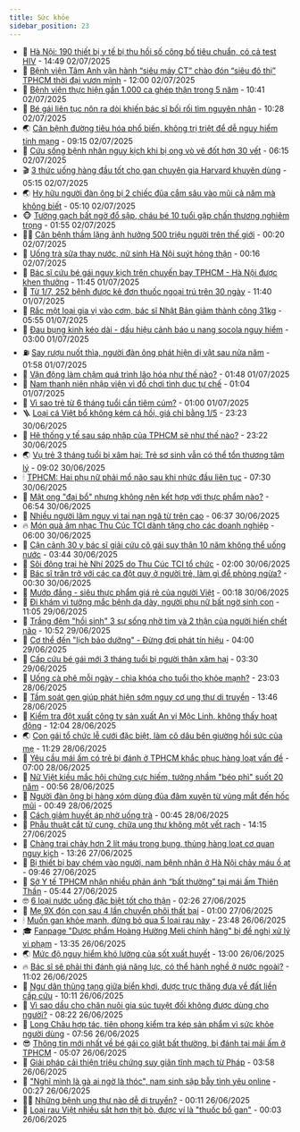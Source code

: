 ```yaml
---
title: Sức khỏe
sidebar_position: 23
---
```


<!-- dantri-suc-khoe:START -->
- 🤔 [Hà Nội: 190 thiết bị y tế bị thu hồi số công bố tiêu chuẩn, có cả test HIV](https://dantri.com.vn/suc-khoe/ha-noi-190-thiet-bi-y-te-bi-thu-hoi-so-cong-bo-tieu-chuan-co-ca-test-hiv-20250702213216792.htm) - 14:49 02/07/2025
- 🚦 [Bệnh viện Tâm Anh vận hành “siêu máy CT” chào đón  “siêu đô thị” TPHCM thời đại vươn mình](https://dantri.com.vn/suc-khoe/benh-vien-tam-anh-van-hanh-sieu-may-ct-chao-don-sieu-do-thi-tphcm-thoi-dai-vuon-minh-20250702161343336.htm) - 12:00 02/07/2025
- 🤖 [Bệnh viện thực hiện gần 1.000 ca ghép thận trong 5 năm](https://dantri.com.vn/suc-khoe/benh-vien-thuc-hien-gan-1000-ca-ghep-than-trong-5-nam-20250702172227055.htm) - 10:41 02/07/2025
- 🐻 [Bé gái liên tục nôn ra dòi khiến bác sĩ bối rối tìm nguyên nhân](https://dantri.com.vn/suc-khoe/be-gai-lien-tuc-non-ra-doi-khien-bac-si-boi-roi-tim-nguyen-nhan-20250702123404609.htm) - 10:28 02/07/2025
- 🌏 [Căn bệnh đường tiêu hóa phổ biến, không trị triệt để dễ nguy hiểm tính mạng](https://dantri.com.vn/suc-khoe/can-benh-duong-tieu-hoa-pho-bien-khong-tri-triet-de-de-nguy-hiem-tinh-mang-20250702151845252.htm) - 09:15 02/07/2025
- 👺 [Cứu sống bệnh nhân nguy kịch khi bị ong vò vẽ đốt hơn 30 vết](https://dantri.com.vn/suc-khoe/cuu-song-benh-nhan-nguy-kich-khi-bi-ong-vo-ve-dot-hon-30-vet-20250702121834763.htm) - 06:15 02/07/2025
- 🎬 [3 thức uống hàng đầu tốt cho gan chuyên gia Harvard khuyên dùng](https://dantri.com.vn/suc-khoe/3-thuc-uong-hang-dau-tot-cho-gan-chuyen-gia-harvard-khuyen-dung-20250701211209268.htm) - 05:15 02/07/2025
- 🌏 [Hy hữu người đàn ông bị 2 chiếc đũa cắm sâu vào mũi cả năm mà không biết](https://dantri.com.vn/suc-khoe/hy-huu-nguoi-dan-ong-bi-2-chiec-dua-cam-sau-vao-mui-ca-nam-ma-khong-biet-20250702085848373.htm) - 05:10 02/07/2025
- 🐵 [Tường gạch bất ngờ đổ sập, cháu bé 10 tuổi gặp chấn thương nghiêm trọng](https://dantri.com.vn/suc-khoe/tuong-gach-bat-ngo-do-sap-chau-be-10-tuoi-gap-chan-thuong-nghiem-trong-20250702084512685.htm) - 01:55 02/07/2025
- 👨‍🏫 [Căn bệnh thầm lặng ảnh hưởng 500 triệu người trên thế giới](https://dantri.com.vn/suc-khoe/can-benh-tham-lang-anh-huong-500-trieu-nguoi-tren-the-gioi-20250701085934612.htm) - 00:20 02/07/2025
- 🤗 [Uống trà sữa thay nước, nữ sinh Hà Nội suýt hỏng thận](https://dantri.com.vn/suc-khoe/uong-tra-sua-thay-nuoc-nu-sinh-ha-noi-suyt-hong-than-20250702070716503.htm) - 00:16 02/07/2025
- 🫶 [Bác sĩ cứu bé gái nguy kịch trên chuyến bay TPHCM - Hà Nội được khen thưởng](https://dantri.com.vn/suc-khoe/bac-si-cuu-be-gai-nguy-kich-tren-chuyen-bay-tphcm-ha-noi-duoc-khen-thuong-20250701161656077.htm) - 11:45 01/07/2025
- 🙉 [Từ  1/7, 252 bệnh được kê đơn thuốc ngoại trú trên 30 ngày](https://dantri.com.vn/suc-khoe/tu-17-252-benh-duoc-ke-don-thuoc-ngoai-tru-tren-30-ngay-20250701151433016.htm) - 11:40 01/07/2025
- 🦅 [Rắc một loại gia vị vào cơm, bác sĩ Nhật Bản giảm thành công 31kg](https://dantri.com.vn/suc-khoe/rac-mot-loai-gia-vi-vao-com-bac-si-nhat-ban-giam-thanh-cong-31kg-20250701073220607.htm) - 05:55 01/07/2025
- 🐘 [Đau bụng kinh kéo dài - dấu hiệu cảnh báo u nang socola nguy hiểm](https://dantri.com.vn/suc-khoe/dau-bung-kinh-keo-dai-dau-hieu-canh-bao-u-nang-socola-nguy-hiem-20250626224114970.htm) - 03:00 01/07/2025
- ⛽️ [Say rượu nuốt thìa, người đàn ông phát hiện dị vật sau nửa năm](https://dantri.com.vn/suc-khoe/say-ruou-nuot-thia-nguoi-dan-ong-phat-hien-di-vat-sau-nua-nam-20250630181824743.htm) - 01:58 01/07/2025
- 🤡 [Vận động làm chậm quá trình lão hóa như thế nào?](https://dantri.com.vn/khoa-hoc/van-dong-lam-cham-qua-trinh-lao-hoa-nhu-the-nao-20250701083819923.htm) - 01:48 01/07/2025
- 💼 [Nam thanh niên nhập viện vì đồ chơi tình dục tự chế](https://dantri.com.vn/suc-khoe/nam-thanh-nien-nhap-vien-vi-do-choi-tinh-duc-tu-che-20250701064404571.htm) - 01:04 01/07/2025
- 🤔 [Vì sao trẻ từ 6 tháng tuổi cần tiêm cúm?](https://dantri.com.vn/suc-khoe/vi-sao-tre-tu-6-thang-tuoi-can-tiem-cum-20250630214625628.htm) - 01:00 01/07/2025
- 🪜 [Loại cá Việt bổ không kém cá hồi, giá chỉ bằng 1/5](https://dantri.com.vn/suc-khoe/loai-ca-viet-bo-khong-kem-ca-hoi-gia-chi-bang-15-20250629183634592.htm) - 23:23 30/06/2025
- 📝 [Hệ thống y tế sau sáp nhập của TPHCM sẽ như thế nào?](https://dantri.com.vn/suc-khoe/he-thong-y-te-sau-sap-nhap-cua-tphcm-se-nhu-the-nao-20250630190943652.htm) - 23:22 30/06/2025
- 🌏 [Vụ trẻ 3 tháng tuổi bị xâm hại: Trẻ sơ sinh vẫn có thể tổn thương tâm lý](https://dantri.com.vn/suc-khoe/vu-tre-3-thang-tuoi-bi-xam-hai-tre-so-sinh-van-co-the-ton-thuong-tam-ly-20250630153720550.htm) - 09:02 30/06/2025
- 🕯 [TPHCM: Hai phụ nữ phải mổ não sau khi nhức đầu liên tục](https://dantri.com.vn/suc-khoe/tphcm-hai-phu-nu-phai-mo-nao-sau-khi-nhuc-dau-lien-tuc-20250630125615423.htm) - 07:30 30/06/2025
- 🦍 [Mật ong &quot;đại bổ&quot; nhưng không nên kết hợp với thực phẩm nào?](https://dantri.com.vn/suc-khoe/mat-ong-dai-bo-nhung-khong-nen-ket-hop-voi-thuc-pham-nao-20250629144145034.htm) - 06:54 30/06/2025
- 🌈 [Nhiều người lâm nguy vì tai nạn ngã từ trên cao](https://dantri.com.vn/suc-khoe/nhieu-nguoi-lam-nguy-vi-tai-nan-nga-tu-tren-cao-20250630104932634.htm) - 06:37 30/06/2025
- 🔥 [Món quà âm nhạc Thu Cúc TCI dành tặng cho các doanh nghiệp](https://dantri.com.vn/suc-khoe/mon-qua-am-nhac-thu-cuc-tci-danh-tang-cho-cac-doanh-nghiep-20250627135811535.htm) - 06:00 30/06/2025
- 🌊 [Cận cảnh 30 y bác sĩ giải cứu cô gái suy thận 10 năm không thể uống nước](https://dantri.com.vn/suc-khoe/can-canh-30-y-bac-si-giai-cuu-co-gai-suy-than-10-nam-khong-the-uong-nuoc-20250622094634776.htm) - 03:44 30/06/2025
- 🚦 [Sôi động trại hè Nhí 2025 do Thu Cúc TCI tổ chức](https://dantri.com.vn/suc-khoe/soi-dong-trai-he-nhi-2025-do-thu-cuc-tci-to-chuc-20250626210659256.htm) - 02:00 30/06/2025
- 🤖 [Bác sĩ trăn trở với các ca đột quỵ ở người trẻ, làm gì để phòng ngừa?](https://dantri.com.vn/suc-khoe/bac-si-tran-tro-voi-cac-ca-dot-quy-o-nguoi-tre-lam-gi-de-phong-ngua-20250629110034912.htm) - 00:30 30/06/2025
- 🤡 [Mướp đắng - siêu thực phẩm giá rẻ của người Việt](https://dantri.com.vn/suc-khoe/muop-dang-sieu-thuc-pham-gia-re-cua-nguoi-viet-20250630062725313.htm) - 00:18 30/06/2025
- 💂 [Đi khám vì tưởng mắc bệnh dạ dày, người phụ nữ bất ngờ sinh con](https://dantri.com.vn/suc-khoe/di-kham-vi-tuong-mac-benh-da-day-nguoi-phu-nu-bat-ngo-sinh-con-20250629145925167.htm) - 11:05 29/06/2025
- 🦄 [Trắng đêm &quot;hồi sinh&quot; 3 sự sống nhờ tim và 2 thận của người hiến chết não](https://dantri.com.vn/suc-khoe/trang-dem-hoi-sinh-3-su-song-nho-tim-va-2-than-cua-nguoi-hien-chet-nao-20250629152401084.htm) - 10:52 29/06/2025
- 🧠 [Cơ thể đến &quot;lịch bảo dưỡng&quot; - Đừng đợi phát tín hiệu](https://dantri.com.vn/suc-khoe/co-the-den-lich-bao-duong-dung-doi-phat-tin-hieu-20250629103430110.htm) - 04:00 29/06/2025
- 🤖 [Cấp cứu bé gái mới 3 tháng tuổi bị người thân xâm hại](https://dantri.com.vn/suc-khoe/cap-cuu-be-gai-moi-3-thang-tuoi-bi-nguoi-than-xam-hai-20250629102148241.htm) - 03:30 29/06/2025
- 💼 [Uống cà phê mỗi ngày - chìa khóa cho tuổi thọ khỏe mạnh?](https://dantri.com.vn/suc-khoe/uong-ca-phe-moi-ngay-chia-khoa-cho-tuoi-tho-khoe-manh-20250628094643047.htm) - 23:03 28/06/2025
- 🧰 [Tầm soát gen giúp phát hiện sớm nguy cơ ung thư di truyền](https://dantri.com.vn/suc-khoe/tam-soat-gen-giup-phat-hien-som-nguy-co-ung-thu-di-truyen-20250628204043253.htm) - 13:46 28/06/2025
- 🎉 [Kiểm tra đột xuất công ty sản xuất An vị Mộc Linh, không thấy hoạt động](https://dantri.com.vn/suc-khoe/kiem-tra-dot-xuat-cong-ty-san-xuat-an-vi-moc-linh-khong-thay-hoat-dong-20250628190414459.htm) - 12:04 28/06/2025
- 🌏 [Con gái tổ chức lễ cưới đặc biệt, làm cô dâu bên giường hồi sức của mẹ](https://dantri.com.vn/suc-khoe/con-gai-to-chuc-le-cuoi-dac-biet-lam-co-dau-ben-giuong-hoi-suc-cua-me-20250628145428058.htm) - 11:29 28/06/2025
- 📝 [Yêu cầu mái ấm có trẻ bị đánh ở TPHCM khắc phục hàng loạt vấn đề](https://dantri.com.vn/suc-khoe/yeu-cau-mai-am-co-tre-bi-danh-o-tphcm-khac-phuc-hang-loat-van-de-20250628135152713.htm) - 07:00 28/06/2025
- 🧠 [Nữ Việt kiều mắc hội chứng cực hiếm, tưởng nhầm &quot;béo phì&quot; suốt 20 năm](https://dantri.com.vn/suc-khoe/nu-viet-kieu-mac-hoi-chung-cuc-hiem-tuong-nham-beo-phi-suot-20-nam-20250627220554279.htm) - 00:56 28/06/2025
- 🚀 [Người đàn ông bị hàng xóm dùng đũa đâm xuyên từ vùng mắt đến hốc mũi](https://dantri.com.vn/suc-khoe/nguoi-dan-ong-bi-hang-xom-dung-dua-dam-xuyen-tu-vung-mat-den-hoc-mui-20250627213003475.htm) - 00:49 28/06/2025
- 💯 [Cách giảm huyết áp nhờ uống trà](https://dantri.com.vn/suc-khoe/cach-giam-huyet-ap-nho-uong-tra-20250627095307918.htm) - 00:45 28/06/2025
- 🫶 [Phẫu thuật cắt tử cung, chữa ung thư không một vết rạch](https://dantri.com.vn/suc-khoe/phau-thuat-cat-tu-cung-chua-ung-thu-khong-mot-vet-rach-20250627211029998.htm) - 14:15 27/06/2025
- 👹 [Chàng trai chảy hơn 2 lít máu trong bụng, thủng hàng loạt cơ quan nguy kịch](https://dantri.com.vn/suc-khoe/chang-trai-chay-hon-2-lit-mau-trong-bung-thung-hang-loat-co-quan-nguy-kich-20250627173931271.htm) - 13:26 27/06/2025
- 🤩 [Bị thiết bị bay chém vào người, nam bệnh nhân ở Hà Nội chảy máu ồ ạt](https://dantri.com.vn/suc-khoe/bi-thiet-bi-bay-chem-vao-nguoi-nam-benh-nhan-o-ha-noi-chay-mau-o-at-20250627164619391.htm) - 09:46 27/06/2025
- 🌊 [Sở Y tế TPHCM nhận nhiều phản ánh “bất thường” tại mái ấm Thiên Thần](https://dantri.com.vn/suc-khoe/so-y-te-tphcm-nhan-nhieu-phan-anh-bat-thuong-tai-mai-am-thien-than-20250627115452931.htm) - 05:44 27/06/2025
- 🤓 [6 loại nước uống đặc biệt tốt cho thận](https://dantri.com.vn/suc-khoe/6-loai-nuoc-uong-dac-biet-tot-cho-than-20250625075802557.htm) - 02:26 27/06/2025
- 🌝 [Mẹ 9X đón con sau 4 lần chuyển phôi thất bại](https://dantri.com.vn/suc-khoe/me-9x-don-con-sau-4-lan-chuyen-phoi-that-bai-20250626222804464.htm) - 01:00 27/06/2025
- 🕯 [Muốn gan khỏe mạnh, đừng bỏ qua 5 loại rau này](https://dantri.com.vn/suc-khoe/muon-gan-khoe-manh-dung-bo-qua-5-loai-rau-nay-20250626201820587.htm) - 23:48 26/06/2025
- 🎓 [Fanpage &quot;Dược phẩm Hoàng Hường Meli chính hãng&quot; bị đề nghị xử lý vi phạm](https://dantri.com.vn/suc-khoe/fanpage-duoc-pham-hoang-huong-meli-chinh-hang-bi-de-nghi-xu-ly-vi-pham-20250626203006919.htm) - 13:35 26/06/2025
- 🌏 [Mức độ nguy hiểm khó lường của sốt xuất huyết](https://dantri.com.vn/suc-khoe/muc-do-nguy-hiem-kho-luong-cua-sot-xuat-huyet-20250625230323374.htm) - 13:00 26/06/2025
- 🔥 [Bác sĩ sẽ phải thi đánh giá năng lực, có thể hành nghề ở nước ngoài?](https://dantri.com.vn/suc-khoe/bac-si-se-phai-thi-danh-gia-nang-luc-co-the-hanh-nghe-o-nuoc-ngoai-20250626180020379.htm) - 11:02 26/06/2025
- 📝 [Ngư dân thủng tạng giữa biển khơi, được trực thăng đưa về đất liền cấp cứu](https://dantri.com.vn/suc-khoe/ngu-dan-thung-tang-giua-bien-khoi-duoc-truc-thang-dua-ve-dat-lien-cap-cuu-20250626153841481.htm) - 10:11 26/06/2025
- 🧠 [Vì sao dầu cho chăn nuôi gia súc tuyệt đối không được dùng cho người?](https://dantri.com.vn/suc-khoe/vi-sao-dau-cho-chan-nuoi-gia-suc-tuyet-doi-khong-duoc-dung-cho-nguoi-20250626144544048.htm) - 08:22 26/06/2025
- 🦅 [Long Châu hợp tác, tiên phong kiểm tra kép sản phẩm vì sức khỏe người dùng](https://dantri.com.vn/suc-khoe/long-chau-hop-tac-tien-phong-kiem-tra-kep-san-pham-vi-suc-khoe-nguoi-dung-20250626145616844.htm) - 07:56 26/06/2025
- 😎 [Thông tin mới nhất về bé gái co giật bất thường, bị đánh tại mái ấm ở TPHCM](https://dantri.com.vn/suc-khoe/thong-tin-moi-nhat-ve-be-gai-co-giat-bat-thuong-bi-danh-tai-mai-am-o-tphcm-20250626114151238.htm) - 05:07 26/06/2025
- 🎉 [Giải pháp cải thiện triệu chứng suy giãn tĩnh mạch từ Pháp](https://dantri.com.vn/suc-khoe/giai-phap-cai-thien-trieu-chung-suy-gian-tinh-mach-tu-phap-20250626105802755.htm) - 03:58 26/06/2025
- 🫣 [&quot;Nghĩ mình là gà ai ngờ là thóc&quot;, nam sinh sập bẫy tình yêu online](https://dantri.com.vn/suc-khoe/nghi-minh-la-ga-ai-ngo-la-thoc-nam-sinh-sap-bay-tinh-yeu-online-20250527200806186.htm) - 00:27 26/06/2025
- 🧑‍🏫 [Những bệnh ung thư nào dễ di truyền?](https://dantri.com.vn/suc-khoe/nhung-benh-ung-thu-nao-de-di-truyen-20250625150633138.htm) - 00:11 26/06/2025
- 🥷 [Loại rau Việt nhiều sắt hơn thịt bò, được ví là &quot;thuốc bổ gan&quot;](https://dantri.com.vn/suc-khoe/loai-rau-viet-nhieu-sat-hon-thit-bo-duoc-vi-la-thuoc-bo-gan-20250625082306599.htm) - 00:03 26/06/2025<!-- dantri-suc-khoe:END -->
